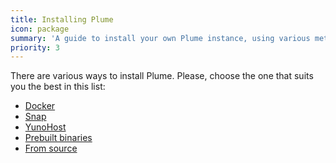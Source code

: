 ```yaml
---
title: Installing Plume
icon: package
summary: 'A guide to install your own Plume instance, using various methods (Docker, YunoHost, from source, etc)'
priority: 3
---
```


There are various ways to install Plume. Please, choose the one that suits you the best
in this list:

<ul class="choices">
  <li><a href="with/docker/">Docker</a></li>
  <li><a href="with/snap/">Snap</a></li>
  <li><a href="with/yunohost/">YunoHost</a></li>
  <li><a href="with/prebuilt/">Prebuilt binaries</a></li>
  <li><a href="installation/deps/">From source</a></li>
</ul>
